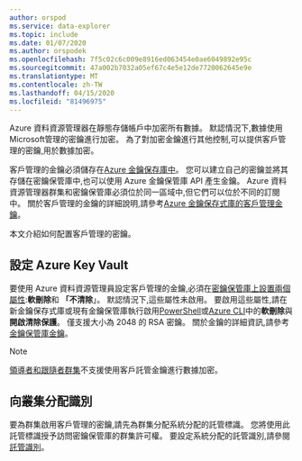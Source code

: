 ```yaml
---
author: orspod
ms.service: data-explorer
ms.topic: include
ms.date: 01/07/2020
ms.author: orspodek
ms.openlocfilehash: 7f5c02c6c009e8916ed063454e0ae6049892e95c
ms.sourcegitcommit: 47a002b7032a05ef67c4e5e12de7720062645e9e
ms.translationtype: MT
ms.contentlocale: zh-TW
ms.lasthandoff: 04/15/2020
ms.locfileid: "81496975"
---
```

Azure 資料資源管理器在靜態存儲帳戶中加密所有數據。 默認情況下,數據使用Microsoft管理的密鑰進行加密。 為了對加密金鑰進行其他控制,可以提供客戶管理的密鑰,用於數據加密。 

客戶管理的金鑰必須儲存在[Azure 金鑰保存庫中](/azure/key-vault/key-vault-overview)。 您可以建立自己的密鑰並將其存儲在密鑰保管庫中,也可以使用 Azure 金鑰保管庫 API 產生金鑰。 Azure 資料資源管理器群集和密鑰保管庫必須位於同一區域中,但它們可以位於不同的訂閱中。 關於客戶管理的金鑰的詳細說明,請參考[Azure 金鑰保存式庫的客戶管理金鑰](/azure/storage/common/storage-service-encryption)。 

本文介紹如何配置客戶管理的密鑰。

## <a name="configure-azure-key-vault"></a>設定 Azure Key Vault

要使用 Azure 資料資源管理員設定客戶管理的金鑰,必須在[密鑰保管庫上設置兩個屬性](/azure/key-vault/key-vault-ovw-soft-delete):**軟刪除**和 **「不清除**」。 默認情況下,這些屬性未啟用。 要啟用這些屬性,請在新金鑰保存式庫或現有金鑰保管庫執行啟用[PowerShell](/azure/key-vault/key-vault-soft-delete-powershell)或[Azure CLI](/azure/key-vault/key-vault-soft-delete-cli)中的**軟刪除**與**開啟清除保護**。 僅支援大小為 2048 的 RSA 密鑰。 關於金鑰的詳細資訊,請參考[金鑰保管庫金鑰](/azure/key-vault/about-keys-secrets-and-certificates#key-vault-keys)。

> [!NOTE]
> [領導者和跟隨者群集](/azure/data-explorer/follower)不支援使用客戶託管金鑰進行數據加密。 

## <a name="assign-an-identity-to-the-cluster"></a>向叢集分配識別

要為群集啟用客戶管理的密鑰,請先為群集分配系統分配的託管標識。 您將使用此託管標識授予訪問密鑰保管庫的群集許可權。 要設定系統分配的託管識別,請參閱[託管識別](/azure/data-explorer/managed-identities)。